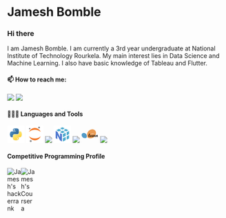 # Jamesh Bomble

### Hi there

I am Jamesh Bomble. I am currently a 3rd year undergraduate at National Institute of Technology Rourkela. My main interest lies in Data Science and Machine Learning. I also have basic knowledge of Tableau and Flutter.

#### 📫 How to reach me:
[<img src="https://img.icons8.com/color/48/000000/linkedin.png" width="3.5%"/>](https://www.linkedin.com/in/jamesh-bomble-534084172/)
<a href="mailto:jameshb13@gmail.com"> <img src="https://img.icons8.com/fluent/48/000000/gmail.png" width="3.5%"/> </a>

#### 👨🏻‍💻 Languages and Tools <br />
<code><img height="40" src="https://raw.githubusercontent.com/github/explore/80688e429a7d4ef2fca1e82350fe8e3517d3494d/topics/python/python.png"></code>
<code><img height="40" src="https://raw.githubusercontent.com/github/explore/80688e429a7d4ef2fca1e82350fe8e3517d3494d/topics/jupyter-notebook/jupyter-notebook.png"></code>
<code><img height="40" src="https://raw.githubusercontent.com/valohai/ml-logos/master/pandas.svg"></code>
<code><img height="40" src="https://raw.githubusercontent.com/valohai/ml-logos/master/numpy.svg"></code>
<code><img height="25" src="https://raw.githubusercontent.com/valohai/ml-logos/master/matplotlib.svg"></code>
<code><img height="40" src="https://raw.githubusercontent.com/github/explore/80688e429a7d4ef2fca1e82350fe8e3517d3494d/topics/scikit-learn/scikit-learn.png"></code>
<code><img height="40" src="https://raw.githubusercontent.com/simple-icons/simple-icons/develop/icons/adobephotoshop.svg"></code>

#### Competitive Programming Profile
<a href="https://www.hackerrank.com/jameshb13" title='Hackerrank'>
    <img align="left" alt="Jamesh's hackerrank" width="32px" src="https://cdn.jsdelivr.net/npm/simple-icons@3.2.0/icons/hackerrank.svg" />
</a>
<a href="https://www.coursera.org/user/89b4ad80a2eedbb0363100fe1ef53b84" title='Coursera'>
    <img align="left" alt="Jamesh's Coursera" width="32px" src="https://cdn.jsdelivr.net/npm/simple-icons@3.2.0/icons/coursera.svg" />
